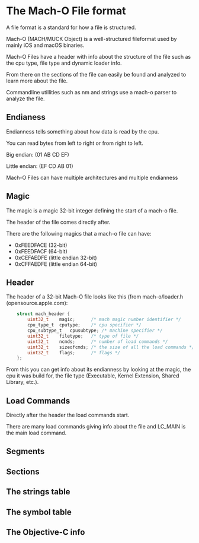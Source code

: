# The Mach-O File format
A file format is a standard for how a file is structured.

Mach-O (MACH/MUCK Object) is a well-structured fileformat used by mainly iOS and macOS binaries.

Mach-O Files have a header with info about the structure of the file such as the cpu type, file type and dynamic loader info.

From there on the sections of the file can easily be found and analyzed to learn more about the file.

Commandline utillities such as nm and strings use a mach-o parser to analyze the file.

## Endianess
Endianness tells something about how data is read by the cpu.

You can read bytes from left to right or from right to left.

Big endian: (01 AB CD EF)

Little endian: (EF CD AB 01)

Mach-O Files can have multiple architectures and multiple endianness

## Magic
The magic is a magic 32-bit integer defining the start of a mach-o file.

The header of the file comes directly after.

There are the following magics that a mach-o file can have:

* 0xFEEDFACE (32-bit)
* 0xFEEDFACF (64-bit)
* 0xCEFAEDFE (little endian 32-bit)
* 0xCFFAEDFE (little endian 64-bit)


## Header
The header of a 32-bit Mach-O file looks like this (from mach-o/loader.h (opensource.apple.com):
```C
	struct mach_header {
		uint32_t	magic;		/* mach magic number identifier */
		cpu_type_t	cputype;	/* cpu specifier */
		cpu_subtype_t	cpusubtype;	/* machine specifier */
		uint32_t	filetype;	/* type of file */
		uint32_t	ncmds;		/* number of load commands */
		uint32_t	sizeofcmds;	/* the size of all the load commands */
		uint32_t	flags;		/* flags */
	};
```

From this you can get info about its endianness by looking at the magic, the cpu it was build for, the file type (Executable, Kernel Extension, Shared Library, etc.).


## Load Commands
Directly after the header the load commands start.

There are many load commands giving info about the file and LC_MAIN is the main load command.

## Segments

## Sections

## The strings table

## The symbol table

## The Objective-C info